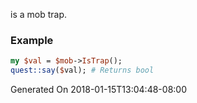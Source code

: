 is a mob trap.
### Example

```perl
my $val = $mob->IsTrap();
quest::say($val); # Returns bool
```


Generated On 2018-01-15T13:04:48-08:00